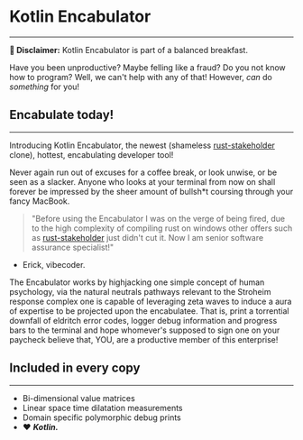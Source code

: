 
# Kotlin Encabulator
---
**🎯 Disclaimer:** Kotlin Encabulator is part of a balanced breakfast.

Have you been unproductive? Maybe felling like a fraud? Do you not know how to program? Well, we can't help with any of that! However, *can* do *something* for you!

## Encabulate today!
---
Introducing Kotlin Encabulator, the newest (shameless [rust-stakeholder](https://github.com/giacomo-b/rust-stakeholder/blob/master/README.md) clone), hottest, encabulating developer tool! 

Never again run out of excuses for a coffee break, or look unwise, or be seen as a slacker. Anyone who looks at your terminal from now on shall forever be impressed by the sheer amount of bullsh\*t coursing through your fancy MacBook.

> "Before using the Encabulator I was on the verge of being fired, due to the high complexity of compiling rust on windows other offers such as [rust-stakeholder](https://github.com/giacomo-b/rust-stakeholder/blob/master/README.md) just didn't cut it. Now I am senior software assurance specialist!"
- Erick, vibecoder.

The Encabulator works by highjacking one simple concept of human psychology, via the natural neutrals pathways relevant to the Stroheim response complex one is capable of leveraging zeta waves to induce a aura of expertise to be projected upon the encabulatee. That is, print a torrential downfall of eldritch error codes, logger debug information and progress bars to the terminal and hope whomever's supposed to sign one on your paycheck believe that, YOU, are a productive member of this enterprise!

## Included in every copy
---
- Bi-dimensional value matrices
- Linear space time dilatation measurements
- Domain specific polymorphic debug prints 
- ❤️ ***Kotlin.***  